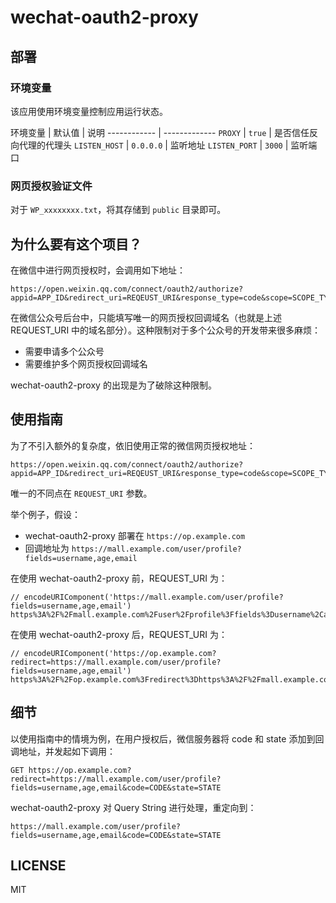 # wechat-oauth2-proxy
## 部署
### 环境变量
该应用使用环境变量控制应用运行状态。

环境变量 | 默认值 | 说明
------------ | -------------
`PROXY` | `true` | 是否信任反向代理的代理头
`LISTEN_HOST` | `0.0.0.0` | 监听地址
`LISTEN_PORT` | `3000` | 监听端口

### 网页授权验证文件
对于 `WP_xxxxxxxx.txt`，将其存储到 `public` 目录即可。

## 为什么要有这个项目？
在微信中进行网页授权时，会调用如下地址：

```
https://open.weixin.qq.com/connect/oauth2/authorize?appid=APP_ID&redirect_uri=REQEUST_URI&response_type=code&scope=SCOPE_TYPE&state=STATE#wechat_redirect
```

在微信公众号后台中，只能填写唯一的网页授权回调域名（也就是上述 REQUEST_URI 中的域名部分）。这种限制对于多个公众号的开发带来很多麻烦：
+ 需要申请多个公众号
+ 需要维护多个网页授权回调域名

wechat-oauth2-proxy 的出现是为了破除这种限制。

## 使用指南
为了不引入额外的复杂度，依旧使用正常的微信网页授权地址：

```
https://open.weixin.qq.com/connect/oauth2/authorize?appid=APP_ID&redirect_uri=REQEUST_URI&response_type=code&scope=SCOPE_TYPE&state=STATE#wechat_redirect
```

唯一的不同点在 `REQUEST_URI` 参数。

举个例子，假设：
+ wechat-oauth2-proxy 部署在 `https://op.example.com`
+ 回调地址为 `https://mall.example.com/user/profile?fields=username,age,email`

在使用 wechat-oauth2-proxy 前，REQUEST_URI 为：

```
// encodeURIComponent('https://mall.example.com/user/profile?fields=username,age,email')
https%3A%2F%2Fmall.example.com%2Fuser%2Fprofile%3Ffields%3Dusername%2Cage%2Cemail
```

在使用 wechat-oauth2-proxy 后，REQUEST_URI 为：

```
// encodeURIComponent('https://op.example.com?redirect=https://mall.example.com/user/profile?fields=username,age,email')
https%3A%2F%2Fop.example.com%3Fredirect%3Dhttps%3A%2F%2Fmall.example.com%2Fuser%2Fprofile%3Ffields%3Dusername%2Cage%2Cemail
```

## 细节
以使用指南中的情境为例，在用户授权后，微信服务器将 code 和 state 添加到回调地址，并发起如下调用：

```
GET https://op.example.com?redirect=https://mall.example.com/user/profile?fields=username,age,email&code=CODE&state=STATE
```

wechat-oauth2-proxy 对 Query String 进行处理，重定向到：

```
https://mall.example.com/user/profile?fields=username,age,email&code=CODE&state=STATE
```

## LICENSE
MIT
